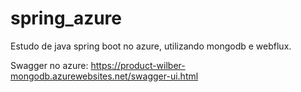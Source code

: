 # spring_azure
Estudo de java spring boot no azure, utilizando mongodb e webflux.

Swagger no azure: https://product-wilber-mongodb.azurewebsites.net/swagger-ui.html
